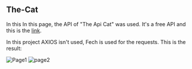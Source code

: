 ## The-Cat
In this In this page, the API of "The Api Cat" was used. It's a free API and this is the [link](https://thecatapi.com/).

In this project AXIOS isn't used, Fech is used for the requests.
This is the result: 

![Page1](https://user-images.githubusercontent.com/68518858/168685064-da2c23ee-ed24-4672-8ddf-87edd2fb6b4f.JPG)
![page2](https://user-images.githubusercontent.com/68518858/168685243-c6b51345-6a30-42c0-91f7-e06f3cd68c37.JPG)
